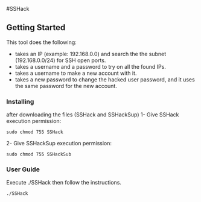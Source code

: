 #SSHack
## Getting Started
This tool does the following:
 - takes an IP (example: 192.168.0.0) and search the the subnet (192.168.0.0/24) for SSH open ports.
 - takes a username and a password to try on all the found IPs.
 - takes a username to make a new account with it.
 - takes a new password to change the hacked user password, and it uses the same password for the new account.
  
### Installing
after downloading the files (SSHack and SSHackSup)
1- Give SSHack execution permission:
```
sudo chmod 755 SSHack
```
2- Give SSHackSup execution permission:
```
sudo chmod 755 SSHackSub
```

### User Guide
Execute ./SSHack then follow the instructions. 
```
./SSHack
```


